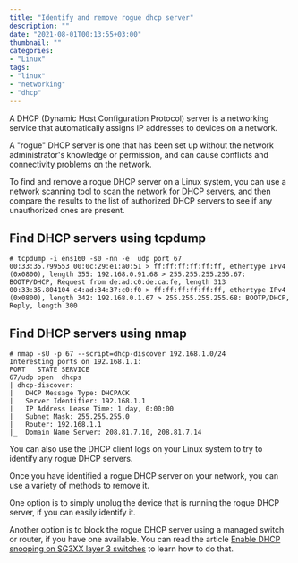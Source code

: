 ```yaml
---
title: "Identify and remove rogue dhcp server"
description: ""
date: "2021-08-01T00:13:55+03:00"
thumbnail: ""
categories:
- "Linux"
tags:
- "linux"
- "networking"
- "dhcp"
---
```



A DHCP (Dynamic Host Configuration Protocol) server is a networking service that automatically assigns IP addresses to devices on a network.

A "rogue" DHCP server is one that has been set up without the network administrator's knowledge or permission, and can cause conflicts and connectivity problems on the network.

<!--more--> 

To find and remove a rogue DHCP server on a Linux system, you can use a network scanning tool to scan the network for DHCP servers, and then compare the results to the list of authorized DHCP servers to see if any unauthorized ones are present. 

## Find DHCP servers using tcpdump
```shell
# tcpdump -i ens160 -s0 -nn -e  udp port 67
00:33:35.799553 00:0c:29:e1:a0:51 > ff:ff:ff:ff:ff:ff, ethertype IPv4 (0x0800), length 355: 192.168.0.91.68 > 255.255.255.255.67: BOOTP/DHCP, Request from de:ad:c0:de:ca:fe, length 313
00:33:35.804104 c4:ad:34:37:c0:f0 > ff:ff:ff:ff:ff:ff, ethertype IPv4 (0x0800), length 342: 192.168.0.1.67 > 255.255.255.255.68: BOOTP/DHCP, Reply, length 300
```

## Find DHCP servers using nmap
```shell
# nmap -sU -p 67 --script=dhcp-discover 192.168.1.0/24
Interesting ports on 192.168.1.1:
PORT   STATE SERVICE
67/udp open  dhcps
| dhcp-discover:
|   DHCP Message Type: DHCPACK
|   Server Identifier: 192.168.1.1
|   IP Address Lease Time: 1 day, 0:00:00
|   Subnet Mask: 255.255.255.0
|   Router: 192.168.1.1
|_  Domain Name Server: 208.81.7.10, 208.81.7.14
```

You can also use the DHCP client logs on your Linux system to try to identify any rogue DHCP servers.

Once you have identified a rogue DHCP server on your network, you can use a variety of methods to remove it.

One option is to simply unplug the device that is running the rogue DHCP server, if you can easily identify it.

Another option is to block the rogue DHCP server using a managed switch or router, if you have one available. You can read the article [Enable DHCP snooping on SG3XX layer 3 switches](/posts/cisco/dhcp_snooping/) to learn how to do that.





